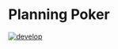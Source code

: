 # Planning Poker

[![develop](https://github.com/fischmat/planningpoker/actions/workflows/push.yml/badge.svg?branch=develop)](https://github.com/fischmat/planningpoker/actions/workflows/push.yml)